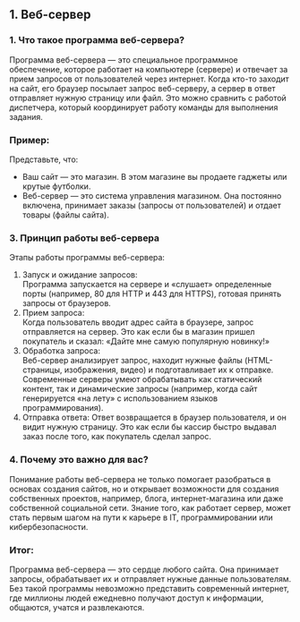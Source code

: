 ## 1. Веб-сервер
### 1. Что такое программа веб-сервера?

Программа веб-сервера — это специальное программное обеспечение, 
которое работает на компьютере (сервере) и отвечает за прием запросов от пользователей через интернет. 
Когда кто-то заходит на сайт, его браузер посылает запрос веб-серверу, 
а сервер в ответ отправляет нужную страницу или файл. 
Это можно сравнить с работой диспетчера, 
который координирует работу команды для выполнения задания.

### Пример:
Представьте, что:
 - Ваш сайт — это магазин. В этом магазине вы продаете гаджеты или крутые футболки.
 - Веб-сервер — это система управления магазином.
    Она постоянно включена, принимает заказы (запросы от пользователей) и отдает товары (файлы сайта).

### 3. Принцип работы веб-сервера

Этапы работы программы веб-сервера:

1. Запуск и ожидание запросов:
<br>Программа запускается на сервере и «слушает» определенные порты (например, 80 для HTTP и 443 для HTTPS), готовая принять запросы от браузеров.
2. Прием запроса:
<br>Когда пользователь вводит адрес сайта в браузере, запрос отправляется на сервер. Это как если бы в магазин пришел покупатель и сказал: «Дайте мне самую популярную новинку!»
3. Обработка запроса:
<br>Веб-сервер анализирует запрос, находит нужные файлы (HTML-страницы, изображения, видео) и подготавливает их к отправке. Современные серверы умеют обрабатывать как статический контент, так и динамические запросы (например, когда сайт генерируется «на лету» с использованием языков программирования).
4. Отправка ответа:
Ответ возвращается в браузер пользователя, и он видит нужную страницу. Это как если бы кассир быстро выдавал заказ после того, как покупатель сделал запрос.

### 4. Почему это важно для вас?
Понимание работы веб-сервера не только помогает разобраться в основах создания сайтов, 
но и открывает возможности для создания собственных проектов, например, блога, 
интернет-магазина или даже собственной социальной сети. 
Знание того, как работает сервер, может стать первым шагом на пути к карьере в IT, 
программировании или кибербезопасности.

### Итог:
Программа веб-сервера — это сердце любого сайта. 
Она принимает запросы, обрабатывает их и отправляет нужные данные пользователям. 
Без такой программы невозможно представить современный интернет, 
где миллионы людей ежедневно получают доступ к информации, общаются, 
учатся и развлекаются.
